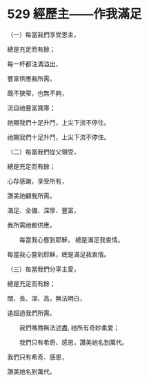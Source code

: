 # 529 經歷主——作我滿足

（一）每當我們享受恩主，

總是充足而有餘；

每一杯都注滿溢出，

豐富供應我所需。

既不狹窄，也無不夠，

流自祂豐富寶庫；

祂賜我們十足升鬥，上尖下流不停住。

祂賜我們十足升鬥，上尖下流不停住。

（二）每當我們從父領受，

總是充足而有餘；

心存感謝，享受所有，

讚美祂顧我所需。

滿足、全備、深厚、豐富，

我所需祂都供應，

　　每當我心嘗到耶穌， 總是滿足我衷情。

每當我心嘗到耶穌，總是滿足我衷情。

（三）每當我們分享主愛，

總是充足而有餘；

闊、長、深、高，無法明白，

遠超過我們所需。

　　我們嘴唇無法述盡, 祂所有奇妙柔愛；

　　我們只有希奇、感恩，讚美祂名到萬代。

我們只有希奇、感恩，

讚美祂名到萬代。

